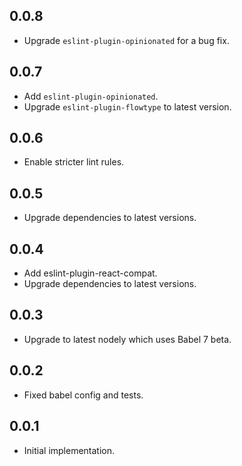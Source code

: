 ## 0.0.8

*   Upgrade `eslint-plugin-opinionated` for a bug fix.

## 0.0.7

*   Add `eslint-plugin-opinionated`.
*   Upgrade `eslint-plugin-flowtype` to latest version.

## 0.0.6

*   Enable stricter lint rules.

## 0.0.5

*   Upgrade dependencies to latest versions.

## 0.0.4

*   Add eslint-plugin-react-compat.
*   Upgrade dependencies to latest versions.

## 0.0.3

*   Upgrade to latest nodely which uses Babel 7 beta.

## 0.0.2

*   Fixed babel config and tests.

## 0.0.1

*   Initial implementation.
